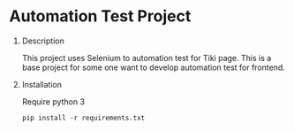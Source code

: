 # Automation Test Project
1. Description

    This project uses Selenium to automation test for Tiki page. This is a base project for some one want to develop automation test for frontend.

2. Installation 

    Require python 3
   ```
   pip install -r requirements.txt
   ```
